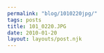 ```yaml
---
permalink: "blog/1010220jpg/"
tags: posts
title: 101_0220.JPG
date: 2010-01-20
layout: layouts/post.njk
---
```


